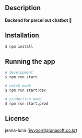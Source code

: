 
## Description

#### Backend for parcel out chatbot 💬

## Installation

```bash
$ npm install
```

## Running the app

```bash
# development
$ npm run start

# watch mode
$ npm run start:dev

# production mode
$ npm run start:prod
```

## License

jenna-luna (jwyoon1@lunasoft.co.kr)
